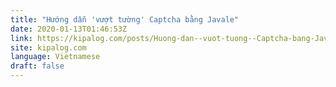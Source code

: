 ```yaml
---
title: "Hướng dẫn 'vượt tường' Captcha bằng Javale"
date: 2020-01-13T01:46:53Z
link: https://kipalog.com/posts/Huong-dan--vuot-tuong--Captcha-bang-Javale?utm_medium=RSS&utm_source=news.12bit.vn
site: kipalog.com
language: Vietnamese
draft: false
---
```

